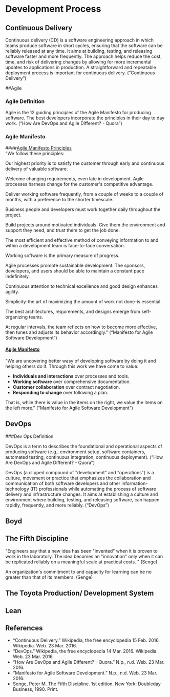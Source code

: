 # Development Process


## Continuous Delivery

Continuous delivery (CD) is a software engineering approach in which teams produce software in short cycles, ensuring that the software can be reliably released at any time. It aims at building, testing, and releasing software faster and more frequently. The approach helps reduce the cost, time, and risk of delivering changes by allowing for more incremental updates to applications in production. A straightforward and repeatable deployment process is important for continuous delivery. (“Continuous Delivery”)

##Agile

### Agile Definition

Agile is the 12 guiding principles of the Agile Manifesto for producing software. The best developers incorporate the principles in their day to day work. (“How Are DevOps and Agile Different? - Quora”)

### Agile Manifesto

####[Agile Manifesto Principles](http://agilemanifesto.org/principles.html)  
"We follow these principles:

Our highest priority is to satisfy the customer through early and continuous delivery of valuable software.

Welcome changing requirements, even late in development. Agile processes harness change for the customer's competitive advantage.

Deliver working software frequently, from a couple of weeks to a couple of months, with a preference to the shorter timescale.

Business people and developers must work together daily throughout the project.

Build projects around motivated individuals. Give them the environment and support they need, and trust them to get the job done.

The most efficient and effective method of conveying information to and within a development team is face-to-face conversation.

Working software is the primary measure of progress.

Agile processes promote sustainable development. The sponsors, developers, and users should be able to maintain a constant pace indefinitely.

Continuous attention to technical excellence and good design enhances agility.

Simplicity-the art of maximizing the amount of work not done-is essential.

The best architectures, requirements, and designs emerge from self-organizing teams.

At regular intervals, the team reflects on how to become more effective, then tunes and adjusts its behavior accordingly." (“Manifesto for Agile Software Development”)

#### [Agile Manifesto](http://agilemanifesto.org/)  
"We are uncovering better wasy of developing software by doing it and helping others do it. Through this work we have come to value:
- **Individuals and interactions** over processes and tools.
- **Working software** over comprehensive documentation.
- **Customer collaboration** over contract negotiation.
- **Responding to change** over following a plan.

That is, while there is value in the items on the right, we value the items on the left more." (“Manifesto for Agile Software Development”)



## DevOps

###Dev Ops Definition

DevOps is a term to describes the foundational and operational aspects of producing software (e.g., environment setup, software containers, automated testing, continuous integration, continuous deployment). (“How Are DevOps and Agile Different? - Quora”)

DevOps (a clipped compound of "development" and "operations") is a culture, movement or practice that emphasizes the collaboration and communication of both software developers and other information-technology (IT) professionals while automating the process of software delivery and infrastructure changes. It aims at establishing a culture and environment where building, testing, and releasing software, can happen rapidly, frequently, and more reliably. (“DevOps”)

## Boyd

## The Fifth Discipline

"Engineers say that a new idea has been "invented" when it is proven to work in the laboratory. The idea becomes an "innovation" only when it can be replicated reliably on a meaningful scale at practical costs. " (Senge)


An organization's commitment to and capacity for learning can be no greater than that of its members. (Senge)

## The Toyota Production/ Development System

## Lean

## References

- “Continuous Delivery.” Wikipedia, the free encyclopedia 15 Feb. 2016. Wikipedia. Web. 23 Mar. 2016.
- “DevOps.” Wikipedia, the free encyclopedia 14 Mar. 2016. Wikipedia. Web. 23 Mar. 2016.
- “How Are DevOps and Agile Different? - Quora.” N.p., n.d. Web. 23 Mar. 2016.
- “Manifesto for Agile Software Development.” N.p., n.d. Web. 23 Mar. 2016.
- Senge, Peter M. The Fifth Discipline. 1st edition. New York: Doubleday Business, 1990. Print.


